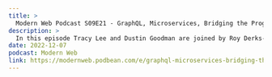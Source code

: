 ```yaml
---
title: >
  Modern Web Podcast S09E21 - GraphQL, Microservices, Bridging the Programming Language Gap, and Client App Consumption with Roy Derks
description: >
  In this episode Tracy Lee and Dustin Goodman are joined by Roy Derks- Developer Experience at StepZen ⸱ Tech Entrepreneur ⸱ GraphQL Speaker, Trainer, and Advocate- to discuss microservice design and how GraphQL can help alleviate problems derived from poorly designed microservices. They discuss different strategies teams leverage to best scale their GraphQL APIs whether they use RPC, federated schemas, or REST wrappers. They explore how GraphQL is programming language agnostic and how it’s helping to bridge gaps between different language teams. They discuss how GraphQL can positively impact consumer application usage and how it can possibly help save energy consumption and help with the world energy crisis.
date: 2022-12-07
podcast: Modern Web
link: https://modernweb.podbean.com/e/graphql-microservices-bridging-the-programming-lanauge-gap-and-client-app-consumption/
---
```

